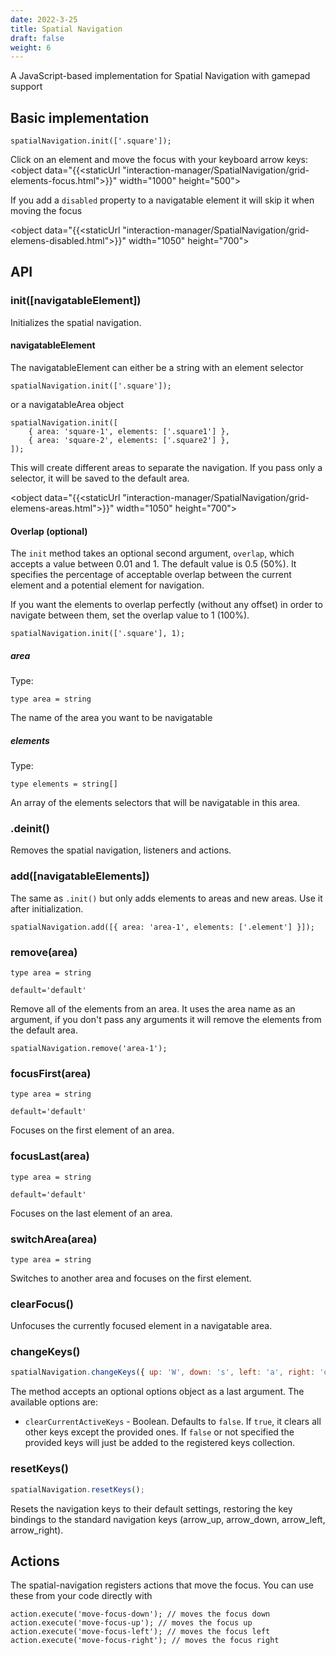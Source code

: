 ```yaml
---
date: 2022-3-25
title: Spatial Navigation
draft: false
weight: 6
---
```


A JavaScript-based implementation for Spatial Navigation with gamepad support

## Basic implementation

```{.javascript}
spatialNavigation.init(['.square']);
```

Click on an element and move the focus with your keyboard arrow keys: <object data="{{<staticUrl "interaction-manager/SpatialNavigation/grid-elements-focus.html">}}" width="1000" height="500"></object>

If you add a `disabled` property to a navigatable element it will skip it when moving the focus

<object data="{{<staticUrl "interaction-manager/SpatialNavigation/grid-elemens-disabled.html">}}" width="1050" height="700"></object>

## API

### init([navigatableElement])

Initializes the spatial navigation.

#### navigatableElement

The navigatableElement can either be a string with an element selector

```{.javascript}
spatialNavigation.init(['.square']);
```

or a navigatableArea object

```{.javascript}
spatialNavigation.init([
    { area: 'square-1', elements: ['.square1'] },
    { area: 'square-2', elements: ['.square2'] },
]);
```

This will create different areas to separate the navigation. If you pass only a selector, it will be saved to the default area.

<object data="{{<staticUrl "interaction-manager/SpatialNavigation/grid-elemens-areas.html">}}" width="1050" height="700"></object>

#### Overlap (optional)

The `init` method takes an optional second argument, `overlap`, which accepts a value between 0.01 and 1. The default value is 0.5 (50%). It specifies the percentage of acceptable overlap between the current element and a potential element for navigation.

If you want the elements to overlap perfectly (without any offset) in order to navigate between them, set the overlap value to 1 (100%).

```{.javascript}
spatialNavigation.init(['.square'], 1);
```

##### area

Type:

```{.javascript}
type area = string
```

The name of the area you want to be navigatable

##### elements

Type:

```{.javascript}
type elements = string[]
```

An array of the elements selectors that will be navigatable in this area.

### .deinit()

Removes the spatial navigation, listeners and actions.

### add([navigatableElements])

The same as `.init()` but only adds elements to areas and new areas. Use it after initialization.

```{.javascript}
spatialNavigation.add([{ area: 'area-1', elements: ['.element'] }]);
```

### remove(area)

```{.javascript}
type area = string
```

`default='default'`

Remove all of the elements from an area. It uses the area name as an argument, if you don't pass any arguments it will remove the elements from the default area.

```{.javascript}
spatialNavigation.remove('area-1');
```

### focusFirst(area)

```{.javascript}
type area = string
```

`default='default'`

Focuses on the first element of an area.

### focusLast(area)

```{.javascript}
type area = string
```

`default='default'`

Focuses on the last element of an area.

### switchArea(area)

```{.javascript}
type area = string
```

Switches to another area and focuses on the first element.

### clearFocus()

Unfocuses the currently focused element in a navigatable area.

### changeKeys()

```js
spatialNavigation.changeKeys({ up: 'W', down: 's', left: 'a', right: 'd' }, { clearCurrentActiveKeys: true });
```

The method accepts an optional options object as a last argument. The available options are: 
* `clearCurrentActiveKeys` - Boolean. Defaults to `false`. If `true`, it clears all other keys except the provided ones. If `false` оr not specified the provided keys will just be added to the registered keys collection.

### resetKeys()

```js
spatialNavigation.resetKeys();
```

Resets the navigation keys to their default settings, restoring the key bindings to the standard navigation keys (arrow_up, arrow_down, arrow_left, arrow_right).

## Actions

The spatial-navigation registers actions that move the focus. You can use these from your code directly with

```{.javascript}
action.execute('move-focus-down'); // moves the focus down
action.execute('move-focus-up'); // moves the focus up
action.execute('move-focus-left'); // moves the focus left
action.execute('move-focus-right'); // moves the focus right
```
